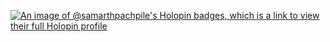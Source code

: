 [![An image of @samarthpachpile's Holopin badges, which is a link to view their full Holopin profile](https://holopin.me/samarthpachpile)](https://holopin.io/@samarthpachpile)
